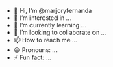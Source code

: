 - 👋 Hi, I’m @marjoryfernanda
- 👀 I’m interested in ...
- 🌱 I’m currently learning ...
- 💞️ I’m looking to collaborate on ...
- 📫 How to reach me ...
- 😄 Pronouns: ...
- ⚡ Fun fact: ...

<!---
marjoryfernanda/marjoryfernanda is a ✨ special ✨ repository because its `README.md` (this file) appears on your GitHub profile.
You can click the Preview link to take a look at your changes.
--->
